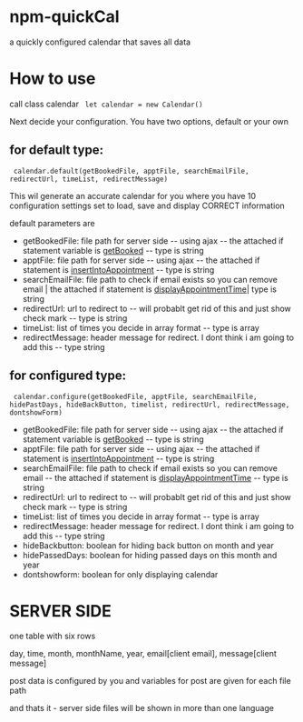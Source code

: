 # npm-quickCal
a quickly configured calendar that saves all data
<h1>How to use </h1>
<p>call class calendar <code> let calendar = new Calendar() </code></p>
<p>Next decide your configuration. You have two options, default or your own</p>
<h2> for default type: </h2>
<p> <code> calendar.default(getBookedFile, apptFile, searchEmailFile, redirectUrl, timeList, redirectMessage) </code>  </p>
<p> This wil generate an accurate calendar for you where you have 10 configuration settings set to load, save and display CORRECT information </p>
<p>default parameters are </p>
<ul>
<li>getBookedFile: file path for server side -- using ajax -- the attached if statement variable is <u>getBooked</u> -- type is string</li>
<li>apptFile: file path for server side -- using ajax -- the attached if statement is <u>insertIntoAppointment</u> -- type is string</li>
<li>searchEmailFile: file path to check if email exists so you can remove email | the attached if statement is <u>displayAppointmentTime</u>| type is string</li>
<li>redirectUrl: url to redirect to -- will probablt get rid of this and just show check mark -- type is string</li>
<li>timeList: list of times you decide in array format -- type is array</li>
<li>redirectMessage: header message for redirect. I dont think i am going to add this -- type string</li>
</ul>
<h2> for configured type: </h2>
<p> <code> calendar.configure(getBookedFile, apptFile, searchEmailFile, hidePastDays, hideBackButton, timelist, redirectUrl, redirectMessage, dontshowForm) </code> </p>
<ul>
<li>getBookedFile: file path for server side -- using ajax -- the attached if statement variable is <u>getBooked</u> -- type is string</li>
<li>apptFile: file path for server side -- using ajax -- the attached if statement is <u>insertIntoAppointment</u> -- type is string</li>
<li>searchEmailFile: file path to check if email exists so you can remove email -- the attached if statement is <u>displayAppointmentTime</u> -- type is string</li>
<li>redirectUrl: url to redirect to -- will probablt get rid of this and just show check mark -- type is string</li>
<li>timeList: list of times you decide in array format -- type is array</li>
<li>redirectMessage: header message for redirect. I dont think i am going to add this -- type string</li>
<li>hideBackbutton: boolean for hiding back button on month and year</li>
<li>hidePassedDays: boolean for hiding passed days on this month and year </li>
<li>dontshowform: boolean for only displaying calendar </li>
</ul>

</p>

<h1>
  SERVER SIDE
</h1>
<p>
  one table with six rows
</p>
<p> day, time, month, monthName, year, email[client email], message[client message] </p>
<p> post data is configured by you and variables for post are given for each file path </p>

<p> and thats it - server side files will be shown in more than one language</p>
